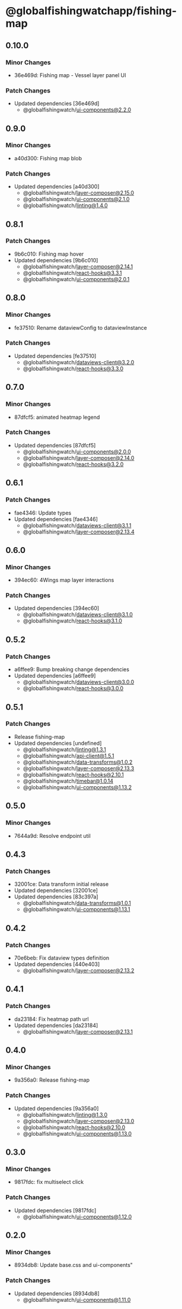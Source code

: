 # @globalfishingwatchapp/fishing-map

## 0.10.0

### Minor Changes

- 36e469d: Fishing map - Vessel layer panel UI

### Patch Changes

- Updated dependencies [36e469d]
  - @globalfishingwatch/ui-components@2.2.0

## 0.9.0

### Minor Changes

- a40d300: Fishing map blob

### Patch Changes

- Updated dependencies [a40d300]
  - @globalfishingwatch/layer-composer@2.15.0
  - @globalfishingwatch/ui-components@2.1.0
  - @globalfishingwatch/linting@1.4.0

## 0.8.1

### Patch Changes

- 9b6c010: Fishing map hover
- Updated dependencies [9b6c010]
  - @globalfishingwatch/layer-composer@2.14.1
  - @globalfishingwatch/react-hooks@3.3.1
  - @globalfishingwatch/ui-components@2.0.1

## 0.8.0

### Minor Changes

- fe37510: Rename dataviewConfig to dataviewInstance

### Patch Changes

- Updated dependencies [fe37510]
  - @globalfishingwatch/dataviews-client@3.2.0
  - @globalfishingwatch/react-hooks@3.3.0

## 0.7.0

### Minor Changes

- 87dfcf5: animated heatmap legend

### Patch Changes

- Updated dependencies [87dfcf5]
  - @globalfishingwatch/ui-components@2.0.0
  - @globalfishingwatch/layer-composer@2.14.0
  - @globalfishingwatch/react-hooks@3.2.0

## 0.6.1

### Patch Changes

- fae4346: Update types
- Updated dependencies [fae4346]
  - @globalfishingwatch/dataviews-client@3.1.1
  - @globalfishingwatch/layer-composer@2.13.4

## 0.6.0

### Minor Changes

- 394ec60: 4Wings map layer interactions

### Patch Changes

- Updated dependencies [394ec60]
  - @globalfishingwatch/dataviews-client@3.1.0
  - @globalfishingwatch/react-hooks@3.1.0

## 0.5.2

### Patch Changes

- a6ffee9: Bump breaking change dependencies
- Updated dependencies [a6ffee9]
  - @globalfishingwatch/dataviews-client@3.0.0
  - @globalfishingwatch/react-hooks@3.0.0

## 0.5.1

### Patch Changes

- Release fishing-map
- Updated dependencies [undefined]
  - @globalfishingwatch/linting@1.3.1
  - @globalfishingwatch/api-client@1.5.1
  - @globalfishingwatch/data-transforms@1.0.2
  - @globalfishingwatch/layer-composer@2.13.3
  - @globalfishingwatch/react-hooks@2.10.1
  - @globalfishingwatch/timebar@1.0.14
  - @globalfishingwatch/ui-components@1.13.2

## 0.5.0

### Minor Changes

- 7644a9d: Resolve endpoint util

## 0.4.3

### Patch Changes

- 32001ce: Data transform initial release
- Updated dependencies [32001ce]
- Updated dependencies [83c397a]
  - @globalfishingwatch/data-transforms@1.0.1
  - @globalfishingwatch/ui-components@1.13.1

## 0.4.2

### Patch Changes

- 70e6beb: Fix dataview types definition
- Updated dependencies [440e403]
  - @globalfishingwatch/layer-composer@2.13.2

## 0.4.1

### Patch Changes

- da23184: Fix heatmap path url
- Updated dependencies [da23184]
  - @globalfishingwatch/layer-composer@2.13.1

## 0.4.0

### Minor Changes

- 9a356a0: Release fishing-map

### Patch Changes

- Updated dependencies [9a356a0]
  - @globalfishingwatch/linting@1.3.0
  - @globalfishingwatch/layer-composer@2.13.0
  - @globalfishingwatch/react-hooks@2.10.0
  - @globalfishingwatch/ui-components@1.13.0

## 0.3.0

### Minor Changes

- 9817fdc: fix multiselect click

### Patch Changes

- Updated dependencies [9817fdc]
  - @globalfishingwatch/ui-components@1.12.0

## 0.2.0

### Minor Changes

- 8934db8: Update base.css and ui-components"

### Patch Changes

- Updated dependencies [8934db8]
  - @globalfishingwatch/ui-components@1.11.0
